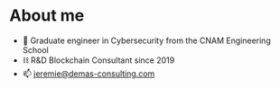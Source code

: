# About me

- 🔐 Graduate engineer in Cybersecurity from the CNAM Engineering School
- ⛓ R&D Blockchain Consultant since 2019
- 📫 jeremie@demas-consulting.com
